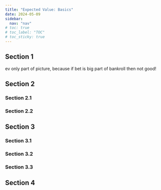 ```yaml
---
title: "Expected Value: Basics"
date: 2024-05-09
sidebar:
  nav: "nav"
# toc: true
# toc_label: "TOC"
# toc_sticky: true
---
```

## Section 1

ev only part of picture, because if bet is big part of bankroll then not good! 
## Section 2
### Section 2.1
### Section 2.2


## Section 3
### Section 3.1
### Section 3.2
### Section 3.3

## Section 4